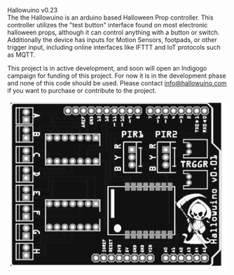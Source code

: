 Hallowuino v0.23                      
The the Hallowuino is an arduino based Halloween Prop controller. 
This controller utilizes the "test button" interface found on most electronic halloween props, although it can 
control anything with a button or switch. Additionally the device has inputs for Motion Sensors, footpads, or other trigger input, 
including online interfaces like IFTTT and IoT protocols such as MQTT.

This project is in active development, and soon will open an Indigogo campaign for funding of this project. For now it is in the development phase and none of this code should be used. Please contact info@hallowuino.com if you want to purchase or contribute to the project.

![Hallowuino PCB](/images/Hallowuino-PCB.png?raw=true "Hallowuino PCB")


